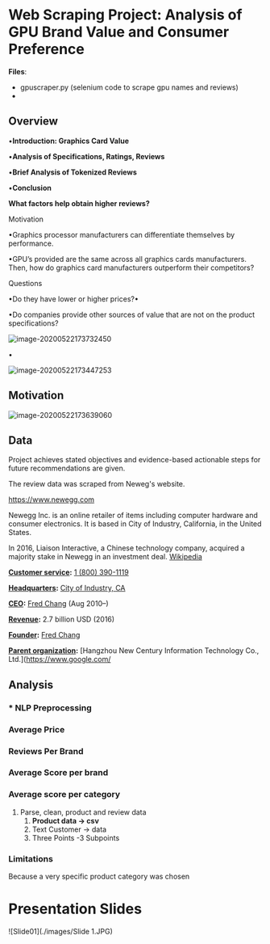 # Web Scraping Project: Analysis of GPU Brand Value and Consumer Preference



**Files**:

* gpuscraper.py (selenium code to scrape gpu names and reviews)
* 





## Overview

•**Introduction: Graphics Card Value**

•**Analysis of Specifications, Ratings, Reviews** 

•**Brief Analysis of Tokenized Reviews**

•**Conclusion**



**What factors help obtain higher reviews?**

Motivation



•Graphics processor manufacturers can differentiate themselves by performance.



•GPU’s provided are the same across all graphics cards manufacturers. Then, how do graphics card manufacturers outperform their competitors? 



Questions



•Do they have lower or higher prices?•

•Do companies provide other sources of value that are not on the product specifications? 

![image-20200522173732450](./images/chart1.png)

•





![image-20200522173447253](./images/image-20200522173447253.png)

## Motivation

![image-20200522173639060](./images/image-20200522173639060.png)







## Data





Project achieves stated objectives and evidence-based actionable steps for future recommendations are given.

The review data was scraped from Neweg's website. 

https://www.newegg.com

Newegg Inc. is an online retailer of items including computer hardware and consumer electronics. It is based in City of Industry, California, in the United States. 



In 2016, Liaison Interactive, a Chinese technology company, acquired a majority stake in Newegg in an investment deal. [Wikipedia](https://en.wikipedia.org/wiki/Newegg)

**[Customer service](https://www.google.com/search?newwindow=1&rlz=1C1SQJL_koKR794KR794&sxsrf=ALeKk02qoUt-5ThzEfSPXHtCQK65U_nm8A:1589512884699&q=newegg+customer+service&stick=H4sIAAAAAAAAAOPgE-LUz9U3SDeotCzSMslOttLPL0pPzMusSizJzM9D4VgllxaX5OemFikUpxaVZSanKhRk5OelLmIVz0stT01PV0CXBwBs7FXMXQAAAA&sa=X&ved=2ahUKEwjEwe729LTpAhVZFTQIHTh_CQQQ6BMwSnoECCcQAg):** [1 (800) 390-1119](https://www.google.com/search?q=newegg&rlz=1C1SQJL_koKR794KR794&oq=newegg+&aqs=chrome..69i57j69i59j69i60l3j69i65l2j69i60.1206j0j7&sourceid=chrome&ie=UTF-8#)

**[Headquarters](https://www.google.com/search?newwindow=1&rlz=1C1SQJL_koKR794KR794&sxsrf=ALeKk02qoUt-5ThzEfSPXHtCQK65U_nm8A:1589512884699&q=newegg+headquarters&stick=H4sIAAAAAAAAAOPgE-LUz9U3SDeotCzS0spOttLPL0pPzMusSizJzM9D4VhlpCamFJYmFpWkFhUvYhXOSy1PTU9XQBYFAGKLj_5PAAAA&sa=X&ved=2ahUKEwjEwe729LTpAhVZFTQIHTh_CQQQ6BMoADBLegQIMxAC):** [City of Industry, CA](https://www.google.com/search?newwindow=1&rlz=1C1SQJL_koKR794KR794&sxsrf=ALeKk02qoUt-5ThzEfSPXHtCQK65U_nm8A:1589512884699&q=City+of+Industry&stick=H4sIAAAAAAAAAOPgE-LUz9U3SDeotCxS4gAxiwxSyrW0spOt9POL0hPzMqsSSzLz81A4VhmpiSmFpYlFJalFxYtYBZwzSyoV8tMUPPNSSotLiip3sDICAPaC8RVZAAAA&sa=X&ved=2ahUKEwjEwe729LTpAhVZFTQIHTh_CQQQmxMoATBLegQIMxAD)

**[CEO](https://www.google.com/search?newwindow=1&rlz=1C1SQJL_koKR794KR794&sxsrf=ALeKk02qoUt-5ThzEfSPXHtCQK65U_nm8A:1589512884699&q=newegg+ceo&stick=H4sIAAAAAAAAAOPgE-LUz9U3SDeotCzSUsxOttLPL0pPzMusSizJzM9D4Vglp-YvYuXKSy1PTU9XAHIAga3IkD0AAAA&sa=X&ved=2ahUKEwjEwe729LTpAhVZFTQIHTh_CQQQ6BMoADBMegQINBAC):** [Fred Chang](https://www.google.com/search?newwindow=1&rlz=1C1SQJL_koKR794KR794&sxsrf=ALeKk02qoUt-5ThzEfSPXHtCQK65U_nm8A:1589512884699&q=Fred+Chang&stick=H4sIAAAAAAAAAOPgE-LUz9U3SDeotCxS4gIxTauy8rLNtRSzk63084vSE_MyqxJLMvPzUDhWyan5i1i53IpSUxScMxLz0newMgIAIQTsgEwAAAA&sa=X&ved=2ahUKEwjEwe729LTpAhVZFTQIHTh_CQQQmxMoATBMegQINBAD) (Aug 2010–)

**[Revenue](https://www.google.com/search?newwindow=1&rlz=1C1SQJL_koKR794KR794&sxsrf=ALeKk02qoUt-5ThzEfSPXHtCQK65U_nm8A:1589512884699&q=newegg+revenue&stick=H4sIAAAAAAAAAOPgE-LUz9U3SDeotCzSUskot9JPzs_JSU0uyczP088vSk_My6xKBHGKrYpSy1LzSlMXsfLlpZanpqcrQAUAMCsS7kQAAAA&sa=X&ved=2ahUKEwjEwe729LTpAhVZFTQIHTh_CQQQ6BMoADBNegQINRAC):** 2.7 billion USD (2016)

**[Founder](https://www.google.com/search?newwindow=1&rlz=1C1SQJL_koKR794KR794&sxsrf=ALeKk02qoUt-5ThzEfSPXHtCQK65U_nm8A:1589512884699&q=newegg+founder&stick=H4sIAAAAAAAAAOPgE-LUz9U3SDeotCzSUs9OttJPKi3OzEstLoYz4vMLUosSSzLz86zS8kvzUlKLFrHy5aWWp6anK0AFABZ_FjpHAAAA&sa=X&ved=2ahUKEwjEwe729LTpAhVZFTQIHTh_CQQQ6BMoADBOegQINhAC):** [Fred Chang](https://www.google.com/search?newwindow=1&rlz=1C1SQJL_koKR794KR794&sxsrf=ALeKk02qoUt-5ThzEfSPXHtCQK65U_nm8A:1589512884699&q=Fred+Chang&stick=H4sIAAAAAAAAAOPgE-LUz9U3SDeotCxS4gIxTauy8rLNtdSzk630k0qLM_NSi4vhjPj8gtSixJLM_DyrtPzSvJTUokWsXG5FqSkKzhmJeek7WBkByv8Md1IAAAA&sa=X&ved=2ahUKEwjEwe729LTpAhVZFTQIHTh_CQQQmxMoATBOegQINhAD)

**[Parent organization](https://www.google.com/search?newwindow=1&rlz=1C1SQJL_koKR794KR794&sxsrf=ALeKk02qoUt-5ThzEfSPXHtCQK65U_nm8A:1589512884699&q=newegg+parent+organization&stick=H4sIAAAAAAAAAOPgE-LUz9U3SDeotCzSMsgot9JPzs_JSU0uyczP088vSk_My6xKBHGKrQoSi1LzShSQBRexSuWllqempytgkQQAk_wgFFwAAAA&sa=X&ved=2ahUKEwjEwe729LTpAhVZFTQIHTh_CQQQ6BMoADBPegQINxAC):** [Hangzhou New Century Information Technology Co., Ltd.](https://www.google.com/



## Analysis

### * NLP Preprocessing





### Average Price

### Reviews Per Brand

### Average Score per  brand

### Average score per category





1. Parse, clean, product and review data
   1. **Product data -> csv**
   2. Text Customer -> data
   3. Three Points -3 Subpoints
   
   

### Limitations

Because a very specific product category was chosen


# Presentation Slides

![Slide01](./images/Slide 1.JPG)
